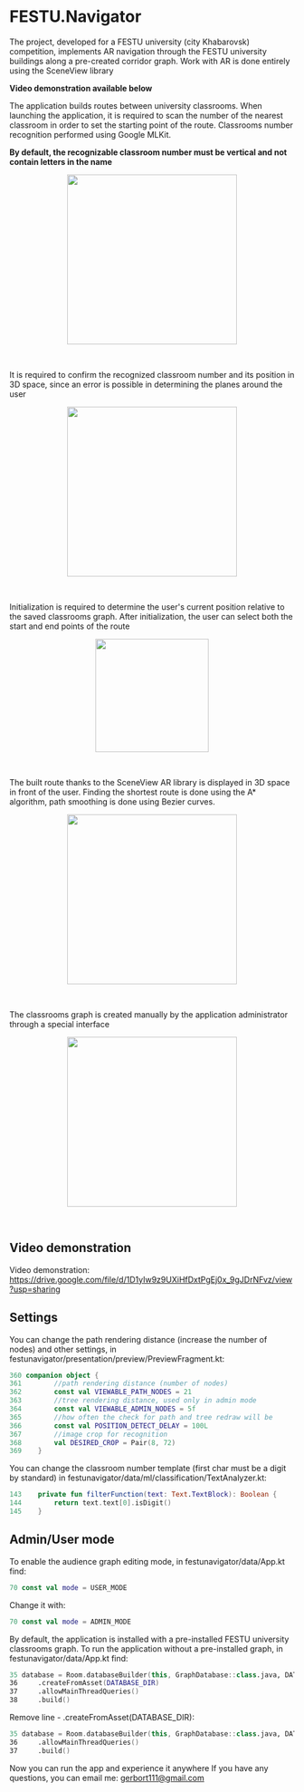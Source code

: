 # FESTU.Navigator


The project, developed for a FESTU university (city Khabarovsk) competition, implements AR navigation through the FESTU university buildings along a pre-created corridor graph. 
Work with AR is done entirely using the SceneView library

**Video demonstration available below**

The application builds routes between university classrooms. When launching the application, it is required to scan the number of the nearest classroom in order to set the starting point of the route. 
Classrooms number recognition performed using Google MLKit. 

**By default, the recognizable classroom number must be vertical and not contain letters in the name**

<p align="middle">
  <img src="https://user-images.githubusercontent.com/35885530/179328286-371043fc-a101-46d3-a3da-b1d2885b9ee4.png" width="300" />
</p>

<br>

It is required to confirm the recognized classroom number and its position in 3D space, since an error is possible in determining the planes around the user

<p align="middle">
  <img src="https://user-images.githubusercontent.com/35885530/179328379-60c46df3-bdfd-42f4-a534-c5f79e4cd218.png" width="300" />
</p>

<br>

Initialization is required to determine the user's current position relative to the saved classrooms graph. After initialization, the user can select both the start and end points of the route

<p align="middle">
  <img src="https://user-images.githubusercontent.com/35885530/179328505-4ae5348e-0e3d-4cd9-ab29-5543bf37bfc3.png" width="200" />
</p>

<br>

The built route thanks to the SceneView AR library is displayed in 3D space in front of the user. Finding the shortest route is done using the A* algorithm, path smoothing is done using Bezier curves. 

<p align="middle">
  <img src="https://user-images.githubusercontent.com/35885530/179328566-72e66c07-088d-498d-a7eb-955cbcbf8fb4.png" width="300" />
</p>

<br>

The classrooms graph is created manually by the application administrator through a special interface

<p align="middle">
  <img src="https://user-images.githubusercontent.com/35885530/179328653-132d6894-bd8c-4a39-a8a5-d38374a82c77.png" width="300" />
</p>

<br>

## Video demonstration
Video demonstration: https://drive.google.com/file/d/1D1yIw9z9UXiHfDxtPgEj0x_9gJDrNFvz/view?usp=sharing  

## Settings
You can change the path rendering distance (increase the number of nodes) and other settings, in festunavigator/presentation/preview/PreviewFragment.kt:
```kotlin
360 companion object {
361        //path rendering distance (number of nodes)
362        const val VIEWABLE_PATH_NODES = 21
363        //tree rendering distance, used only in admin mode
364        const val VIEWABLE_ADMIN_NODES = 5f
365        //how often the check for path and tree redraw will be
366        const val POSITION_DETECT_DELAY = 100L
367        //image crop for recognition
368        val DESIRED_CROP = Pair(8, 72)
369    }
```
You can change the classroom number template (first char must be a digit by standard) in festunavigator/data/ml/classification/TextAnalyzer.kt:
```kotlin
143    private fun filterFunction(text: Text.TextBlock): Boolean {
144        return text.text[0].isDigit()
145    }
```

## Admin/User mode
To enable the audience graph editing mode, in festunavigator/data/App.kt find:
```kotlin
70 const val mode = USER_MODE
```
Change it with:
```kotlin
70 const val mode = ADMIN_MODE
```
By default, the application is installed with a pre-installed FESTU university classrooms graph. To run the application without a pre-installed graph, in festunavigator/data/App.kt find:
```kotlin
35 database = Room.databaseBuilder(this, GraphDatabase::class.java, DATABASE_NAME)
36     .createFromAsset(DATABASE_DIR)
37     .allowMainThreadQueries()
38     .build()
```
Remove line - .createFromAsset(DATABASE_DIR):
```kotlin
35 database = Room.databaseBuilder(this, GraphDatabase::class.java, DATABASE_NAME)
36     .allowMainThreadQueries()
37     .build()
```

Now you can run the app and experience it anywhere
If you have any questions, you can email me: gerbort111@gmail.com



